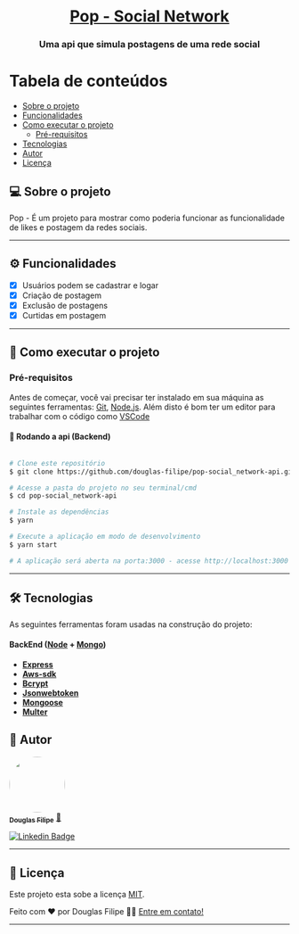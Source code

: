 <h1 align="center">
     <a href="https://pop-social-frontend.vercel.app/" alt="Site do Pop"> Pop - Social Network </a>
</h1>

<h3 align="center">
   Uma api que simula postagens de uma rede social
</h3>
 
</p>

# Tabela de conteúdos

<!--ts-->

- [Sobre o projeto](#-sobre-o-projeto)
- [Funcionalidades](#-funcionalidades)
- [Como executar o projeto](#-como-executar-o-projeto)
  - [Pré-requisitos](#pré-requisitos)
- [Tecnologias](#-tecnologias)
- [Autor](#-autor)
- [Licença](#user-content--licença)
<!--te-->

## 💻 Sobre o projeto

Pop - É um projeto para mostrar como poderia funcionar as funcionalidade de likes e postagem da redes sociais.

---

## ⚙️ Funcionalidades

- [x] Usuários podem se cadastrar e logar
- [x] Criação de postagem
- [x] Exclusão de postagens
- [x] Curtidas em postagem

---

## 🚀 Como executar o projeto

### Pré-requisitos

Antes de começar, você vai precisar ter instalado em sua máquina as seguintes ferramentas:
[Git](https://git-scm.com), [Node.js](https://nodejs.org/en/).
Além disto é bom ter um editor para trabalhar com o código como [VSCode](https://code.visualstudio.com/)

#### 🧭 Rodando a api (Backend)

```bash

# Clone este repositório
$ git clone https://github.com/douglas-filipe/pop-social_network-api.git

# Acesse a pasta do projeto no seu terminal/cmd
$ cd pop-social_network-api

# Instale as dependências
$ yarn

# Execute a aplicação em modo de desenvolvimento
$ yarn start

# A aplicação será aberta na porta:3000 - acesse http://localhost:3000

```

---

## 🛠 Tecnologias

As seguintes ferramentas foram usadas na construção do projeto:

#### **BackEnd** ([Node](https://reactjs.org/) + [Mongo](https://mongodb.com/))

- **[Express](https://expressjs.com/pt-br/)**
- **[Aws-sdk](https://www.npmjs.com/package/aws-sdk)**
- **[Bcrypt](https://www.npmjs.com/package/bcrypt)**
- **[Jsonwebtoken](https://jwt.io/)**
- **[Mongoose](https://mongoosejs.com/)**
- **[Multer](https://www.npmjs.com/package/multer)**

## 🦸 Autor

<a href="https://github.com/douglas-filipe">
 <img style="border-radius: 50%;" src="https://avatars.githubusercontent.com/u/61639919?v=4" width="100px;" alt=""/>
 <br />
 <sub><b>Douglas Filipe</b></sub></a> <a href="https://github.com/douglas-filipe" title="Author">🚀</a>
 <br />

[![Linkedin Badge](https://img.shields.io/badge/-Douglas-blue?style=flat-square&logo=Linkedin&logoColor=white&link=https://www.linkedin.com/in/douglas-filipe-santos/)](https://www.linkedin.com/in/douglas-filipe-santos/)

---

## 📝 Licença

Este projeto esta sobe a licença [MIT](./LICENSE).

Feito com ❤️ por Douglas Filipe 👋🏽 [Entre em contato!](https://www.linkedin.com/in/douglas-filipe-santos/)

---
